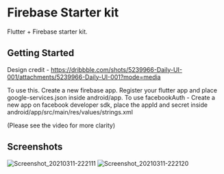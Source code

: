 # Firebase Starter kit

Flutter + Firebase starter kit.

## Getting Started


Design credit - https://dribbble.com/shots/5239966-Daily-UI-001/attachments/5239966-Daily-UI-001?mode=media

To use this. Create a new firebase app. Register your flutter app and place google-services.json inside android/app.
To use facebookAuth - Create a new app on facebook developer sdk, place the appId and secret inside android/app/src/main/res/values/strings.xml

(Please see the video for more clarity)

## Screenshots
![Screenshot_20210311-222111](https://user-images.githubusercontent.com/8137504/110826707-5adf2200-82bb-11eb-9ce6-5c88cb25f0de.png)
![Screenshot_20210311-222120](https://user-images.githubusercontent.com/8137504/110826717-5c104f00-82bb-11eb-90b7-91cf5d44627e.png)
